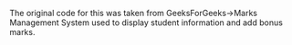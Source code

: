 
The original code for this was taken from GeeksForGeeks->Marks Management System used to display student information and add bonus marks.
